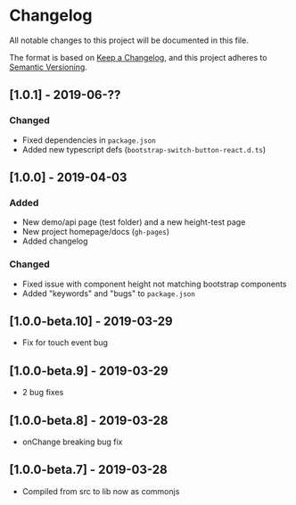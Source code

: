 # Changelog
All notable changes to this project will be documented in this file.

The format is based on [Keep a Changelog](https://keepachangelog.com/en/1.0.0/),
and this project adheres to [Semantic Versioning](https://semver.org/spec/v2.0.0.html).

## [1.0.1] - 2019-06-??
### Changed
- Fixed dependencies in `package.json`
- Added new typescript defs (`bootstrap-switch-button-react.d.ts`)

## [1.0.0] - 2019-04-03
### Added
- New demo/api page (test folder) and a new height-test page
- New project homepage/docs (`gh-pages`)
- Added changelog
### Changed
- Fixed issue with component height not matching bootstrap components
- Added "keywords" and "bugs" to `package.json`

## [1.0.0-beta.10] - 2019-03-29
- Fix for touch event bug

## [1.0.0-beta.9] - 2019-03-29
- 2 bug fixes

## [1.0.0-beta.8] - 2019-03-28
- onChange breaking bug fix

## [1.0.0-beta.7] - 2019-03-28
- Compiled from src to lib now as commonjs
